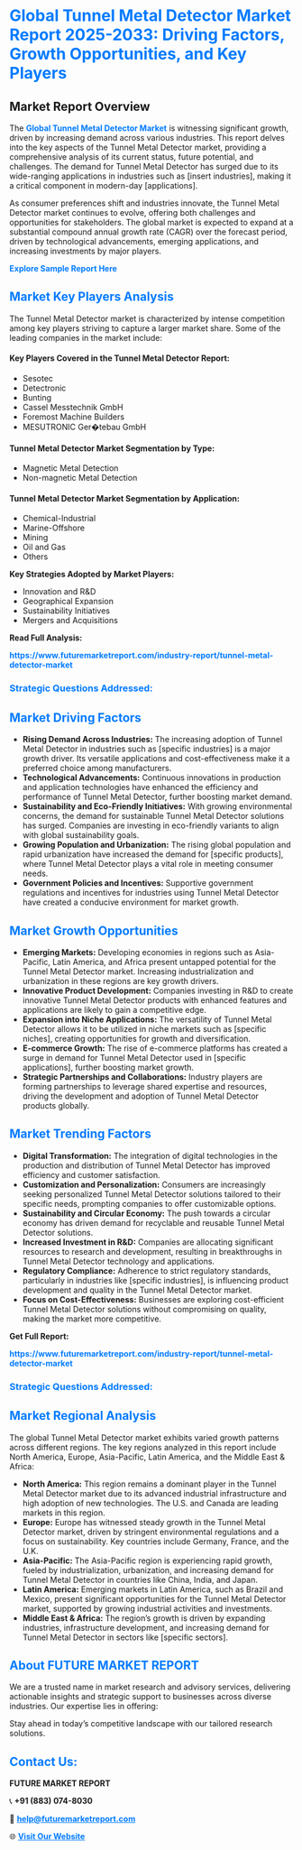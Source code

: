 <h1 style="color: #007BFF;">Global Tunnel Metal Detector Market Report 2025-2033: Driving Factors, Growth Opportunities, and Key Players</h1>

<section id="overview">
<h2>Market Report Overview</h2>
<p>The <a href="https://www.futuremarketreport.com/industry-report/tunnel-metal-detector-market" style="color: #007BFF; text-decoration: none;"><strong>Global Tunnel Metal Detector Market</strong></a> is witnessing significant growth, driven by increasing demand across various industries. This report delves into the key aspects of the Tunnel Metal Detector market, providing a comprehensive analysis of its current status, future potential, and challenges. The demand for Tunnel Metal Detector has surged due to its wide-ranging applications in industries such as [insert industries], making it a critical component in modern-day [applications].</p>
<p>As consumer preferences shift and industries innovate, the Tunnel Metal Detector market continues to evolve, offering both challenges and opportunities for stakeholders. The global market is expected to expand at a substantial compound annual growth rate (CAGR) over the forecast period, driven by technological advancements, emerging applications, and increasing investments by major players.</p>
</section>

<section id="overview">
<p><a href="https://www.futuremarketreport.com/request-sample/reportId=58073" style="color: #007BFF; text-decoration: none;"><strong>Explore Sample Report Here</strong></a></p>
</section>

<section id="key-players">
<h2 style="color: #007BFF;">Market Key Players Analysis</h2>
<p>The Tunnel Metal Detector market is characterized by intense competition among key players striving to capture a larger market share. Some of the leading companies in the market include:</p>
<h4>Key Players Covered in the Tunnel Metal Detector Report:</h4>
<ul><li>Sesotec</li><li>Detectronic</li><li>Bunting</li><li>Cassel Messtechnik GmbH</li><li>Foremost Machine Builders</li><li>MESUTRONIC Ger�tebau GmbH</li></ul>
<h4>Tunnel Metal Detector Market Segmentation by Type:</h4>
<ul><li>Magnetic Metal Detection</li><li>Non-magnetic Metal Detection</li></ul>

<h4>Tunnel Metal Detector Market Segmentation by Application:</h4>
<ul><li>Chemical-Industrial</li><li>Marine-Offshore</li><li>Mining</li><li>Oil and Gas</li><li>Others</li></ul>
<p><strong>Key Strategies Adopted by Market Players:</strong></p>
<ul>
<li>Innovation and R&D</li>
<li>Geographical Expansion</li>
<li>Sustainability Initiatives</li>
<li>Mergers and Acquisitions</li>
</ul>
</section>

<section>
<p><strong>Read Full Analysis: </strong></p><a href="https://www.futuremarketreport.com/industry-report/tunnel-metal-detector-market" style="color: #007BFF; text-decoration: none;"><strong>https://www.futuremarketreport.com/industry-report/tunnel-metal-detector-market</strong></a>
<h3 style="color: #007BFF;">Strategic Questions Addressed:</h3>
</section>

<section id="driving-factors">
<h2 style="color: #007BFF;">Market Driving Factors</h2>
<ul>
<li><strong>Rising Demand Across Industries:</strong> The increasing adoption of Tunnel Metal Detector in industries such as [specific industries] is a major growth driver. Its versatile applications and cost-effectiveness make it a preferred choice among manufacturers.</li>
<li><strong>Technological Advancements:</strong> Continuous innovations in production and application technologies have enhanced the efficiency and performance of Tunnel Metal Detector, further boosting market demand.</li>
<li><strong>Sustainability and Eco-Friendly Initiatives:</strong> With growing environmental concerns, the demand for sustainable Tunnel Metal Detector solutions has surged. Companies are investing in eco-friendly variants to align with global sustainability goals.</li>
<li><strong>Growing Population and Urbanization:</strong> The rising global population and rapid urbanization have increased the demand for [specific products], where Tunnel Metal Detector plays a vital role in meeting consumer needs.</li>
<li><strong>Government Policies and Incentives:</strong> Supportive government regulations and incentives for industries using Tunnel Metal Detector have created a conducive environment for market growth.</li>
</ul>
</section>

<section id="growth-opportunities">
<h2 style="color: #007BFF;">Market Growth Opportunities</h2>
<ul>
<li><strong>Emerging Markets:</strong> Developing economies in regions such as Asia-Pacific, Latin America, and Africa present untapped potential for the Tunnel Metal Detector market. Increasing industrialization and urbanization in these regions are key growth drivers.</li>
<li><strong>Innovative Product Development:</strong> Companies investing in R&D to create innovative Tunnel Metal Detector products with enhanced features and applications are likely to gain a competitive edge.</li>
<li><strong>Expansion into Niche Applications:</strong> The versatility of Tunnel Metal Detector allows it to be utilized in niche markets such as [specific niches], creating opportunities for growth and diversification.</li>
<li><strong>E-commerce Growth:</strong> The rise of e-commerce platforms has created a surge in demand for Tunnel Metal Detector used in [specific applications], further boosting market growth.</li>
<li><strong>Strategic Partnerships and Collaborations:</strong> Industry players are forming partnerships to leverage shared expertise and resources, driving the development and adoption of Tunnel Metal Detector products globally.</li>
</ul>
</section>

<section id="trending-factors">
<h2 style="color: #007BFF;">Market Trending Factors</h2>
<ul>
<li><strong>Digital Transformation:</strong> The integration of digital technologies in the production and distribution of Tunnel Metal Detector has improved efficiency and customer satisfaction.</li>
<li><strong>Customization and Personalization:</strong> Consumers are increasingly seeking personalized Tunnel Metal Detector solutions tailored to their specific needs, prompting companies to offer customizable options.</li>
<li><strong>Sustainability and Circular Economy:</strong> The push towards a circular economy has driven demand for recyclable and reusable Tunnel Metal Detector solutions.</li>
<li><strong>Increased Investment in R&D:</strong> Companies are allocating significant resources to research and development, resulting in breakthroughs in Tunnel Metal Detector technology and applications.</li>
<li><strong>Regulatory Compliance:</strong> Adherence to strict regulatory standards, particularly in industries like [specific industries], is influencing product development and quality in the Tunnel Metal Detector market.</li>
<li><strong>Focus on Cost-Effectiveness:</strong> Businesses are exploring cost-efficient Tunnel Metal Detector solutions without compromising on quality, making the market more competitive.</li>
</ul>
</section>

<section>
<p><strong>Get Full Report: </strong></p><a href="https://www.futuremarketreport.com/industry-report/tunnel-metal-detector-market" style="color: #007BFF; text-decoration: none;"><strong>https://www.futuremarketreport.com/industry-report/tunnel-metal-detector-market</strong></a>
<h3 style="color: #007BFF;">Strategic Questions Addressed:</h3>
</section>


<section id="regional-analysis">
<h2 style="color: #007BFF;">Market Regional Analysis</h2>
<p>The global Tunnel Metal Detector market exhibits varied growth patterns across different regions. The key regions analyzed in this report include North America, Europe, Asia-Pacific, Latin America, and the Middle East & Africa:</p>
<ul>
<li><strong>North America:</strong> This region remains a dominant player in the Tunnel Metal Detector market due to its advanced industrial infrastructure and high adoption of new technologies. The U.S. and Canada are leading markets in this region.</li>
<li><strong>Europe:</strong> Europe has witnessed steady growth in the Tunnel Metal Detector market, driven by stringent environmental regulations and a focus on sustainability. Key countries include Germany, France, and the U.K.</li>
<li><strong>Asia-Pacific:</strong> The Asia-Pacific region is experiencing rapid growth, fueled by industrialization, urbanization, and increasing demand for Tunnel Metal Detector in countries like China, India, and Japan.</li>
<li><strong>Latin America:</strong> Emerging markets in Latin America, such as Brazil and Mexico, present significant opportunities for the Tunnel Metal Detector market, supported by growing industrial activities and investments.</li>
<li><strong>Middle East & Africa:</strong> The region’s growth is driven by expanding industries, infrastructure development, and increasing demand for Tunnel Metal Detector in sectors like [specific sectors].</li>
</ul>
</section>

<footer>
<h2 style="color: #007BFF;">About FUTURE MARKET REPORT</h2>
<p>We are a trusted name in market research and advisory services, delivering actionable insights and strategic support to businesses across diverse industries. Our expertise lies in offering:</p>

<p>Stay ahead in today’s competitive landscape with our tailored research solutions.</p>

<h2 style="color: #007BFF;">Contact Us:</h2>
<p><strong>FUTURE MARKET REPORT</strong></p>
<p>📞 <strong>+91 (883) 074-8030</strong></p>
<p>📧 <strong><a href="mailto:help@futuremarketreport.com" style="color: #007BFF;">help@futuremarketreport.com</a></strong></p>
<p>🌐 <strong><a href="https://www.futuremarketreport.com/" style="color: #007BFF;">Visit Our Website</a></strong></p>
</footer>